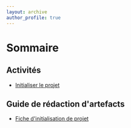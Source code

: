 ```yaml
---
layout: archive
author_profile: true
---
```

# Sommaire

## Activités
 - [Initialiser le projet](activites/initialiser_projet)
 
## Guide de rédaction d'artefacts
 - [Fiche d'initialisation de projet](guide_artefact/fiche_initialisation_projet)
